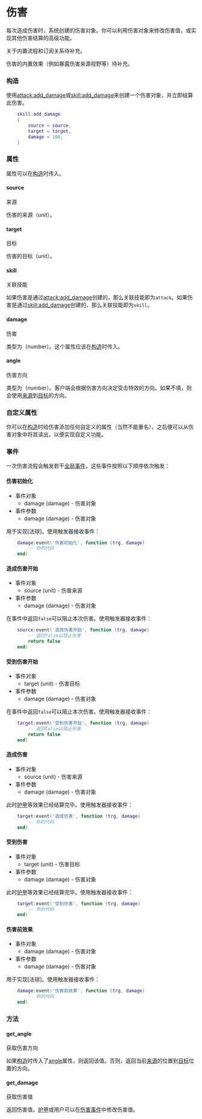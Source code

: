# 伤害

每次造成伤害时，系统创建的伤害对象。你可以利用伤害对象来修改伤害值，或实现其他伤害结算的高级功能。

关于内置流程和订阅关系待补充。

伤害的内置效果（例如暴露伤害来源视野等）待补充。

### 构造
使用[attack:add_damage]或[skill:add_damage]来创建一个伤害对象，并立即结算此伤害。

```lua
    skill:add_damage
    {
        source = source,
        target = target,
        damage = 100,
    }
```

### 属性
属性可以在[构造]时传入。

#### source
来源

伤害的来源（unit）。

#### target
目标

伤害的目标（unit）。

#### skill
关联技能

如果伤害是通过[attack:add_damage]创建的，那么关联技能即为`attack`。如果伤害是通过[skill:add_damage]创建的，那么关联技能即为`skill`。

#### damage
伤害

类型为（number）。这个属性应该在[构造]时传入。

#### angle
伤害方向

类型为（number）。客户端会根据伤害方向决定受击特效的方向。如果不填，则会使用[来源]到[目标]的方向。

### 自定义属性
你可以在[构造]时给伤害添加任何自定义的属性（当然不能重名），之后便可以从伤害对象中将其读出，以便实现自定义功能。

### 事件
一次伤害流程会触发若干[全局事件]，这些事件按照以下顺序依次触发：

#### 伤害初始化

* 事件对象
    * damage (damage) - 伤害对象
* 事件参数
    * damage (damage) - 伤害对象

用于实现[法球]。使用触发器接收事件：

```lua
    damage:event('伤害初始化', function (trg, damage)
        -- 你的代码
    end)
```

#### 造成伤害开始

* 事件对象
    * source (unit) - 伤害来源
* 事件参数
    * damage (damage) - 伤害对象

在事件中返回`false`可以阻止本次伤害。使用触发器接收事件：

```lua
    source:event('造成伤害开始', function (trg, damage)
        -- 返回false以阻止伤害
        return false
    end)
```

#### 受到伤害开始

* 事件对象
    * target (unit) - 伤害目标
* 事件参数
    * damage (damage) - 伤害对象

在事件中返回`false`可以阻止本次伤害。使用触发器接收事件：

```lua
    target:event('受到伤害开始', function (trg, damage)
        -- 返回false以阻止伤害
        return false
    end)
```

#### 造成伤害

* 事件对象
    * source (unit) - 伤害来源
* 事件参数
    * damage (damage) - 伤害对象

此时[护甲]等效果已经结算完毕。使用触发器接收事件：

```lua
    target:event('造成伤害', function (trg, damage)
        -- 你的代码
    end)
```

#### 受到伤害

* 事件对象
    * target (unit) - 伤害目标
* 事件参数
    * damage (damage) - 伤害对象

此时[护甲]等效果已经结算完毕。使用触发器接收事件：

```lua
    target:event('受到伤害', function (trg, damage)
        -- 你的代码
    end)
```

#### 伤害前效果

* 事件对象
    * damage (damage) - 伤害对象
* 事件参数
    * damage (damage) - 伤害对象

用于实现[法球]。使用触发器接收事件：

```lua
    damage:event('伤害前效果', function (trg, damage)
        -- 你的代码
    end)
```

### 方法

#### get_angle
获取伤害方向

如果[构造]时传入了[angle]属性，则返回该值。否则，返回当前[来源]的位置到[目标]位置的方向。

#### get_damage
获取伤害值

返回伤害值。[护甲]或用户可以在[伤害事件]中修改伤害值。

[attack:add_damage]: /ac/api/attack?id=add_damage
[skill:add_damage]: /ac/api/skill?id=add_damage
[angle]: /ac/api/damage?id=angle
[构造]: /ac/api/damage?id=构造
[来源]: /ac/api/damage?id=source
[目标]: /ac/api/damage?id=target
[全局事件]: 404
[伤害事件]: /ac/api/damage?id=事件
[护甲]: 404
[护盾]: 404
